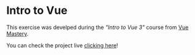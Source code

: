 # Intro to Vue

 This exercise was develped during the *"Intro to Vue 3"* course from [Vue Mastery](https://www.vuemastery.com).
 
 You can check the project live [clicking here](https://ami-onodera.github.io/intro-vue-3/)!
